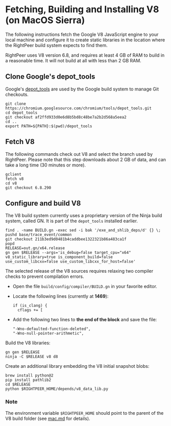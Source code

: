 # Fetching, Building and Installing V8 (on MacOS Sierra)

The following instructions fetch the Google V8 JavaScript engine to your local machine and configure it to create static libraries in the location where the RightPeer build system expects to find them.

RightPeer uses V8 version 6.8, and requires at least 4 GB of RAM to build in a reasonable time. It will not build at all with less than 2 GB RAM.

## Clone Google's depot_tools

Google's [depot_tools](https://commondatastorage.googleapis.com/chrome-infra-docs/flat/depot_tools/docs/html/depot_tools_tutorial.html#_setting_up) are used by the Google build system to manage Git checkouts.

    git clone https://chromium.googlesource.com/chromium/tools/depot_tools.git
    cd depot_tools
    git checkout af2ffd933d0e6d8b5bd8c48be7a2b2d568a5eea2
    cd ..
    export PATH=${PATH}:$(pwd)/depot_tools

## Fetch V8

The following commands check out V8 and select the branch used by RightPeer. Please note that this step downloads about 2 GB of data, and can take a long time (30 minutes or more).

    gclient
    fetch v8
    cd v8
    git checkout 6.8.290

## Configure and build V8

The V8 build system currently uses a proprietary version of the Ninja build system, called GN. It is part of the `depot_tools` installed earlier.

    find . -name BUILD.gn -exec sed -i bak '/exe_and_shlib_deps/d' {} \;
    pushd base/trace_event/common
    git checkout 211b3ed9d0481b4caddbee1322321b86a483ca1f
    popd
    RELEASE=out.gn/x64.release
    gn gen $RELEASE --args='is_debug=false target_cpu="x64" v8_static_library=true is_component_build=false use_custom_libcxx=false use_custom_libcxx_for_host=false'

The selected release of the V8 sources requires relaxing two compiler checks to prevent compilation errors.

-   Open the file `build/config/compiler/BUILD.gn` in your favorite editor.

-   Locate the following lines (currently at **1469**):

        if (is_clang) {
          cflags += [
          
-   Add the following two lines to **the end of the block** and save the file:

        "-Wno-defaulted-function-deleted",
        "-Wno-null-pointer-arithmetic",

Build the V8 libraries:

    gn gen $RELEASE
    ninja -C $RELEASE v8 d8

Create an additional library embedding the V8 initial snapshot blobs:

    brew install python@2
    pip install pathlib2
    cd $RELEASE
    python $RIGHTPEER_HOME/depends/v8_data_lib.py
    
### Note

The environment variable `$RIGHTPEER_HOME` should point to the parent of the V8 build folder (see [mac.md](mac.md) for details).
